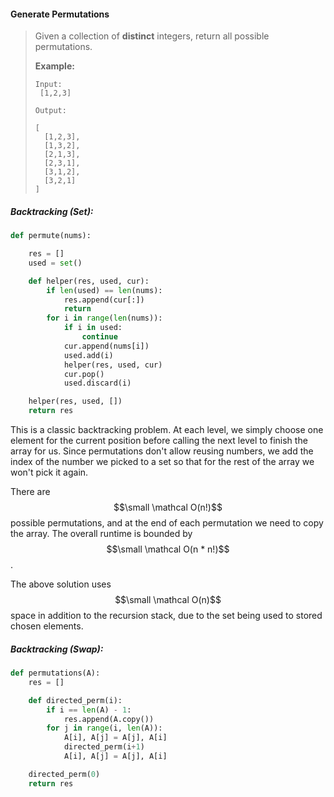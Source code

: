 #### Generate Permutations

> Given a collection of **distinct** integers, return all possible permutations.
>
> **Example:**
>
> ```
> Input:
>  [1,2,3]
>
> Output:
>
> [
>   [1,2,3],
>   [1,3,2],
>   [2,1,3],
>   [2,3,1],
>   [3,1,2],
>   [3,2,1]
> ]
> ```

##### Backtracking \(Set\):

```py
def permute(nums):

    res = []
    used = set()

    def helper(res, used, cur):
        if len(used) == len(nums):
            res.append(cur[:])
            return 
        for i in range(len(nums)):
            if i in used:
                continue
            cur.append(nums[i])
            used.add(i)
            helper(res, used, cur)
            cur.pop()
            used.discard(i)

    helper(res, used, [])
    return res
```

This is a classic backtracking problem. At each level, we simply choose one element for the current position before calling the next level to finish the array for us. Since permutations don't allow reusing numbers, we add the index of the number we picked to a set so that for the rest of the array we won't pick it again.

There are $$\small \mathcal O(n!)$$ possible permutations, and at the end of each permutation we need to copy the array. The overall runtime is bounded by $$\small \mathcal O(n * n!)$$.

The above solution uses $$\small \mathcal O(n)$$ space in addition to the recursion stack, due to the set being used to stored chosen elements.

##### Backtracking \(Swap\):

```py
def permutations(A):
    res = []

    def directed_perm(i):
        if i == len(A) - 1:
            res.append(A.copy())
        for j in range(i, len(A)):
            A[i], A[j] = A[j], A[i]
            directed_perm(i+1)
            A[i], A[j] = A[j], A[i]

    directed_perm(0)
    return res
```



